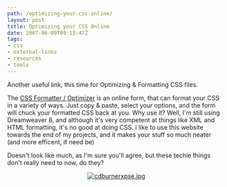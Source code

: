 ```yaml
---
path: /optimizing-your-css-online/
layout: post
title: Optimizing your CSS Online
date: 2007-06-09T09:13:47Z
tags:
- css
- external-links
- resources
- tools
---
```


Another useful link, this time for Optimizing &amp; Formatting CSS files.

The <a href="http://www.cdburnerxp.se/cssparse/css_optimiser.php" title="Open this link in a new window." target="_blank">CSS Formatter / Optimizer</a> is an online form, that can format your CSS in a variety of ways.  Just copy &amp; paste, select your options, and the form will chuck your formatted CSS back at you.  Why use it?  Well, I'm still using Dreamweaver 8, and although it's very competent at things like XML and HTML formatting, it's no good at doing CSS.  I like to use this website towards the end of my projects, and it makes your stuff so much neater (and more efficent, if need be)<!--more-->

Doesn't look like much, as I'm sure you'll agree, but these techie things don't really need to now, do they?

<a href="http://www.psyked.co.uk/resources/optimizing-your-css-online.htm/cdburnerxpsejpg/" target="_blank" rel="attachment wp-att-68" title="Open this link in a new window."></a>
<p style="text-align: center"><a href="http://www.psyked.co.uk/resources/optimizing-your-css-online.htm/cdburnerxpsejpg/" target="_blank" rel="attachment wp-att-68" title="Open this link in a new window."><img src="http://uploads.psyked.co.uk/2007/06/cdburnerxpse.jpg" alt="cdburnerxpse.jpg" /></a></p>